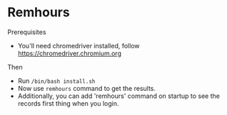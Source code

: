 # Remhours

Prerequisites
* You'll need chromedriver installed, follow https://chromedriver.chromium.org

Then
* Run `/bin/bash install.sh`
* Now use `remhours` command to get the results.
* Additionally, you can add 'remhours' command on startup to see the records first thing when you login.
